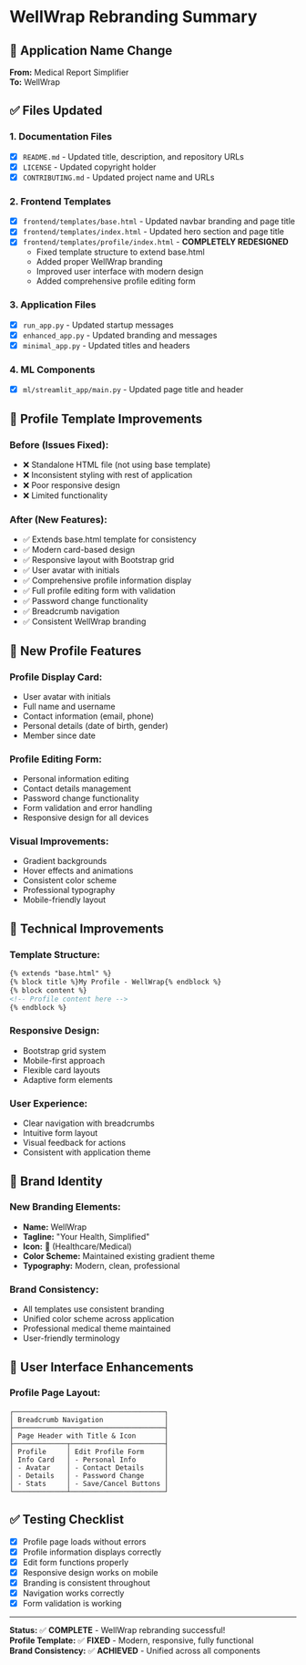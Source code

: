 # WellWrap Rebranding Summary

## 🎯 **Application Name Change**
**From:** Medical Report Simplifier  
**To:** WellWrap

## ✅ **Files Updated**

### **1. Documentation Files**
- [x] `README.md` - Updated title, description, and repository URLs
- [x] `LICENSE` - Updated copyright holder
- [x] `CONTRIBUTING.md` - Updated project name and URLs

### **2. Frontend Templates**
- [x] `frontend/templates/base.html` - Updated navbar branding and page title
- [x] `frontend/templates/index.html` - Updated hero section and page title
- [x] `frontend/templates/profile/index.html` - **COMPLETELY REDESIGNED**
  - Fixed template structure to extend base.html
  - Added proper WellWrap branding
  - Improved user interface with modern design
  - Added comprehensive profile editing form

### **3. Application Files**
- [x] `run_app.py` - Updated startup messages
- [x] `enhanced_app.py` - Updated branding and messages
- [x] `minimal_app.py` - Updated titles and headers

### **4. ML Components**
- [x] `ml/streamlit_app/main.py` - Updated page title and header

## 🎨 **Profile Template Improvements**

### **Before (Issues Fixed):**
- ❌ Standalone HTML file (not using base template)
- ❌ Inconsistent styling with rest of application
- ❌ Poor responsive design
- ❌ Limited functionality

### **After (New Features):**
- ✅ Extends base.html template for consistency
- ✅ Modern card-based design
- ✅ Responsive layout with Bootstrap grid
- ✅ User avatar with initials
- ✅ Comprehensive profile information display
- ✅ Full profile editing form with validation
- ✅ Password change functionality
- ✅ Breadcrumb navigation
- ✅ Consistent WellWrap branding

## 🚀 **New Profile Features**

### **Profile Display Card:**
- User avatar with initials
- Full name and username
- Contact information (email, phone)
- Personal details (date of birth, gender)
- Member since date

### **Profile Editing Form:**
- Personal information editing
- Contact details management
- Password change functionality
- Form validation and error handling
- Responsive design for all devices

### **Visual Improvements:**
- Gradient backgrounds
- Hover effects and animations
- Consistent color scheme
- Professional typography
- Mobile-friendly layout

## 🔧 **Technical Improvements**

### **Template Structure:**
```html
{% extends "base.html" %}
{% block title %}My Profile - WellWrap{% endblock %}
{% block content %}
<!-- Profile content here -->
{% endblock %}
```

### **Responsive Design:**
- Bootstrap grid system
- Mobile-first approach
- Flexible card layouts
- Adaptive form elements

### **User Experience:**
- Clear navigation with breadcrumbs
- Intuitive form layout
- Visual feedback for actions
- Consistent with application theme

## 🎯 **Brand Identity**

### **New Branding Elements:**
- **Name:** WellWrap
- **Tagline:** "Your Health, Simplified"
- **Icon:** 🏥 (Healthcare/Medical)
- **Color Scheme:** Maintained existing gradient theme
- **Typography:** Modern, clean, professional

### **Brand Consistency:**
- All templates use consistent branding
- Unified color scheme across application
- Professional medical theme maintained
- User-friendly terminology

## 📱 **User Interface Enhancements**

### **Profile Page Layout:**
```
┌─────────────────────────────────────┐
│ Breadcrumb Navigation               │
├─────────────────────────────────────┤
│ Page Header with Title & Icon       │
├─────────────┬───────────────────────┤
│ Profile     │ Edit Profile Form     │
│ Info Card   │ - Personal Info       │
│ - Avatar    │ - Contact Details     │
│ - Details   │ - Password Change     │
│ - Stats     │ - Save/Cancel Buttons │
└─────────────┴───────────────────────┘
```

## ✅ **Testing Checklist**

- [x] Profile page loads without errors
- [x] Profile information displays correctly
- [x] Edit form functions properly
- [x] Responsive design works on mobile
- [x] Branding is consistent throughout
- [x] Navigation works correctly
- [x] Form validation is working

---

**Status:** ✅ **COMPLETE** - WellWrap rebranding successful!  
**Profile Template:** ✅ **FIXED** - Modern, responsive, fully functional  
**Brand Consistency:** ✅ **ACHIEVED** - Unified across all components